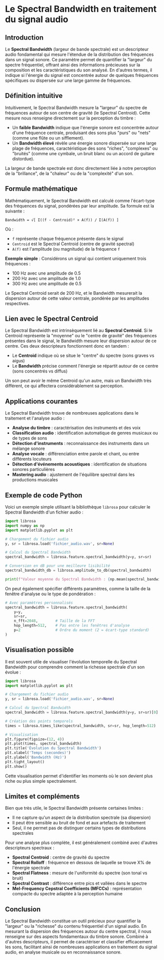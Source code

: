 # Le Spectral Bandwidth en traitement du signal audio

## Introduction

Le **Spectral Bandwidth** (largeur de bande spectrale) est un descripteur audio fondamental qui mesure l'étendue de la distribution des fréquences dans un signal sonore. Ce paramètre permet de quantifier la "largeur" du spectre fréquentiel, offrant ainsi des informations précieuses sur la composition et les caractéristiques du son analysé. En d'autres termes, il indique si l'énergie du signal est concentrée autour de quelques fréquences spécifiques ou dispersée sur une large gamme de fréquences.

## Définition intuitive

Intuitivement, le Spectral Bandwidth mesure la "largeur" du spectre de fréquences autour de son centre de gravité (le Spectral Centroid). Cette mesure nous renseigne directement sur la perception du timbre :

- Un **faible Bandwidth** indique que l'énergie sonore est concentrée autour d'une fréquence centrale, produisant des sons plus "purs" ou "nets" (comme une flûte ou un sifflement).
- Un **Bandwidth élevé** révèle une énergie sonore dispersée sur une large plage de fréquences, caractéristique des sons "riches", "complexes" ou "bruités" (comme une cymbale, un bruit blanc ou un accord de guitare distordue).

La largeur de bande spectrale est donc directement liée à notre perception de la "brillance", de la "chaleur" ou de la "complexité" d'un son.

## Formule mathématique

Mathématiquement, le Spectral Bandwidth est calculé comme l'écart-type des fréquences du signal, pondérées par leur amplitude. Sa formule est la suivante :

```
Bandwidth = √[ Σ((f - Centroid)² × A(f)) / Σ(A(f)) ]
```

Où :
- `f` représente chaque fréquence présente dans le signal
- `Centroid` est le Spectral Centroid (centre de gravité spectral)
- `A(f)` est l'amplitude (ou magnitude) de la fréquence `f`

**Exemple simple** : Considérons un signal qui contient uniquement trois fréquences :
- 100 Hz avec une amplitude de 0.5
- 200 Hz avec une amplitude de 1.0
- 300 Hz avec une amplitude de 0.5

Le Spectral Centroid serait de 200 Hz, et le Bandwidth mesurerait la dispersion autour de cette valeur centrale, pondérée par les amplitudes respectives.

## Lien avec le Spectral Centroid

Le Spectral Bandwidth est intrinsèquement lié au **Spectral Centroid**. Si le Centroid représente la "moyenne" ou le "centre de gravité" des fréquences présentes dans le signal, le Bandwidth mesure leur dispersion autour de ce centre. Ces deux descripteurs fonctionnent donc en tandem :

- Le **Centroid** indique où se situe le "centre" du spectre (sons graves vs aigus)
- Le **Bandwidth** précise comment l'énergie se répartit autour de ce centre (sons concentrés vs diffus)

Un son peut avoir le même Centroid qu'un autre, mais un Bandwidth très différent, ce qui affectera considérablement sa perception.

## Applications courantes

Le Spectral Bandwidth trouve de nombreuses applications dans le traitement et l'analyse audio :

- **Analyse du timbre** : caractérisation des instruments et des voix
- **Classification audio** : identification automatique de genres musicaux ou de types de sons
- **Détection d'instruments** : reconnaissance des instruments dans un mélange sonore
- **Analyse vocale** : différenciation entre parole et chant, ou entre différents locuteurs
- **Détection d'événements acoustiques** : identification de situations sonores particulières
- **Mastering audio** : ajustement de l'équilibre spectral dans les productions musicales

## Exemple de code Python

Voici un exemple simple utilisant la bibliothèque `librosa` pour calculer le Spectral Bandwidth d'un fichier audio :

```python
import librosa
import numpy as np
import matplotlib.pyplot as plt

# Chargement du fichier audio
y, sr = librosa.load('fichier_audio.wav', sr=None)

# Calcul du Spectral Bandwidth
spectral_bandwidth = librosa.feature.spectral_bandwidth(y=y, sr=sr)

# Conversion en dB pour une meilleure lisibilité
spectral_bandwidth_db = librosa.amplitude_to_db(spectral_bandwidth)

print(f"Valeur moyenne du Spectral Bandwidth : {np.mean(spectral_bandwidth[0])} Hz")
```

On peut également spécifier différents paramètres, comme la taille de la fenêtre d'analyse ou le type de pondération :

```python
# Avec paramètres personnalisés
spectral_bandwidth = librosa.feature.spectral_bandwidth(
    y=y, 
    sr=sr,
    n_fft=2048,        # Taille de la FFT
    hop_length=512,    # Pas entre les fenêtres d'analyse
    p=2                # Ordre du moment (2 = écart-type standard)
)
```

## Visualisation possible

Il est souvent utile de visualiser l'évolution temporelle du Spectral Bandwidth pour comprendre comment la richesse spectrale d'un son évolue :

```python
import librosa
import matplotlib.pyplot as plt

# Chargement du fichier audio
y, sr = librosa.load('fichier_audio.wav', sr=None)

# Calcul du Spectral Bandwidth
spectral_bandwidth = librosa.feature.spectral_bandwidth(y=y, sr=sr)[0]

# Création des points temporels
times = librosa.times_like(spectral_bandwidth, sr=sr, hop_length=512)

# Visualisation
plt.figure(figsize=(12, 4))
plt.plot(times, spectral_bandwidth)
plt.title('Évolution du Spectral Bandwidth')
plt.xlabel('Temps (secondes)')
plt.ylabel('Bandwidth (Hz)')
plt.tight_layout()
plt.show()
```

Cette visualisation permet d'identifier les moments où le son devient plus riche ou plus simple spectralement.

## Limites et compléments

Bien que très utile, le Spectral Bandwidth présente certaines limites :

- Il ne capture qu'un aspect de la distribution spectrale (sa dispersion)
- Il peut être sensible au bruit de fond et aux artefacts de traitement
- Seul, il ne permet pas de distinguer certains types de distributions spectrales

Pour une analyse plus complète, il est généralement combiné avec d'autres descripteurs spectraux :

- **Spectral Centroid** : centre de gravité du spectre
- **Spectral Rolloff** : fréquence en dessous de laquelle se trouve X% de l'énergie spectrale
- **Spectral Flatness** : mesure de l'uniformité du spectre (son tonal vs bruit)
- **Spectral Contrast** : différence entre pics et vallées dans le spectre
- **Mel-Frequency Cepstral Coefficients (MFCCs)** : représentation compacte du spectre adaptée à la perception humaine

## Conclusion

Le Spectral Bandwidth constitue un outil précieux pour quantifier la "largeur" ou la "richesse" du contenu fréquentiel d'un signal audio. En mesurant la dispersion des fréquences autour du centre spectral, il nous renseigne sur des aspects fondamentaux du timbre sonore. Combiné à d'autres descripteurs, il permet de caractériser et classifier efficacement les sons, facilitant ainsi de nombreuses applications en traitement du signal audio, en analyse musicale ou en reconnaissance sonore. 